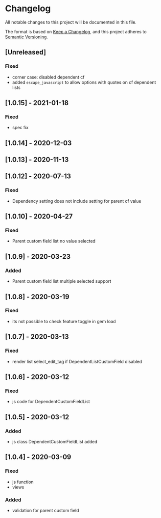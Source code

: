 # Changelog

All notable changes to this project will be documented in this file.

The format is based on [Keep a Changelog](https://keepachangelog.com/en/1.0.0/),
and this project adheres to [Semantic Versioning](https://semver.org/spec/v2.0.0.html).

## [Unreleased]
### Fixed
- corner case: disabled dependent cf
- added `escape_javascript` to allow options with quotes on cf dependent lists

## [1.0.15] - 2021-01-18
### Fixed
- spec fix


## [1.0.14] - 2020-12-03

## [1.0.13] - 2020-11-13

## [1.0.12] - 2020-07-13
### Fixed
- Dependency setting does not include setting for parent cf value


## [1.0.10] - 2020-04-27
### Fixed
- Parent custom field list no value selected


## [1.0.9] - 2020-03-23
### Added
- Parent custom field list multiple selected support


## [1.0.8] - 2020-03-19
### Fixed
- its not possible to check feature toggle in gem load


## [1.0.7] - 2020-03-13
### Fixed
- render list select_edit_tag if DependentListCustomField disabled


## [1.0.6] - 2020-03-12
### Fixed
- js code for DependentCustomFieldList


## [1.0.5] - 2020-03-12
### Added
- js class DependentCustomFieldList added


## [1.0.4] - 2020-03-09
### Fixed
- js function
- views

### Added
- validation for parent custom field
